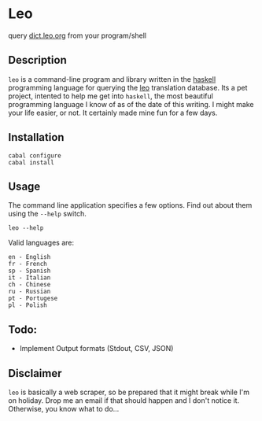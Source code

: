 Leo
===

query [dict.leo.org](http://dict.leo.org) from your program/shell

Description
-----------

`leo` is a command-line program and library written in the
[haskell](http://www.haskell.org/haskellwiki/Haskell)
programming language for querying the [leo](http://dict.leo.org) translation
database. Its a pet project, intented to help me get into `haskell`, the most
beautiful programming language I know of as of the date of this writing. I
might make your life easier, or not. It certainly made mine fun for a few days.

Installation 
------------

```
cabal configure
cabal install
```

Usage
-----

The command line application specifies a few options. Find out about them using
the `--help` switch.


```
leo --help

```

Valid languages are:

```
en - English
fr - French
sp - Spanish
it - Italian
ch - Chinese
ru - Russian
pt - Portugese
pl - Polish
```

Todo:
----

* Implement Output formats (Stdout, CSV, JSON)

Disclaimer
----------
`leo` is basically a web scraper, so be prepared that it might break while I'm
on holiday. Drop me an email if that should happen and I don't notice it.
Otherwise, you know what to do...


